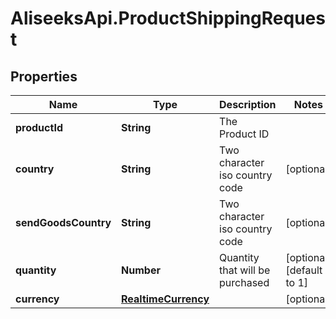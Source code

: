 # AliseeksApi.ProductShippingRequest

## Properties
Name | Type | Description | Notes
------------ | ------------- | ------------- | -------------
**productId** | **String** | The Product ID  | 
**country** | **String** | Two character iso country code  | [optional] 
**sendGoodsCountry** | **String** | Two character iso country code  | [optional] 
**quantity** | **Number** | Quantity that will be purchased  | [optional] [default to 1]
**currency** | [**RealtimeCurrency**](RealtimeCurrency.md) |  | [optional] 


